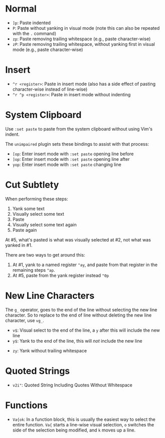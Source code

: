 # Normal

- `]p`: Paste indented
- `P`: Paste without yanking in visual mode (note this can also be repeated with the `.` command)
- `zp`: Paste removing trailing whitespace (e.g., paste character-wise)
- `zP`: Paste removing trailing whitespace, without yanking first in visual mode (e.g., paste character-wise)

# Insert

- `^r <register>`: Paste in insert mode (also has a side effect of pasting character-wise instead of line-wise)
- `^r ^p <register>`: Paste in insert mode without indenting

# System Clipboard

Use `:set paste` to paste from the system clipboard without using Vim's indent.

The `unimpaired` plugin sets these bindings to assist with that process:

- `[op`: Enter insert mode with `:set paste` opening line before
- `]op`: Enter insert mode with `:set paste` opening line after
- `yop`: Enter insert mode with `:set paste` changing line

# Cut Subtlety

When performing these steps:

1. Yank some text
2. Visually select some text
3. Paste
4. Visually select some text again
5. Paste again

At #5, what's pasted is what was visually selected at #2, not what was yanked in #1.

There are two ways to get around this:

1. At #1, yank to a named register `"ay`, and paste from that register in the remaining steps `"ap`.
2. At #5, paste from the yank register instead `"0p`

# New Line Characters

The `g_` operator, goes to the end of the line without selecting the new line character. So to replace to the end of line without deleting the new line character, use `vg_`.

* `v$`: Visual select to the end of the line, a `y` after this will include the new line
* `y$`: Yank to the end of the line, this will *not* include the new line
- `zy`: Yank without trailing whitespace

# Quoted Strings

* `v2i"`: Quoted String Including Quotes Without Whitespace

# Functions

* `Va{ok`: In a function block, this is usually the easiest way to select the entire function. `Va{` starts a line-wise visual selection, `o` switches the side of the selection being modified, and `k` moves up a line.
